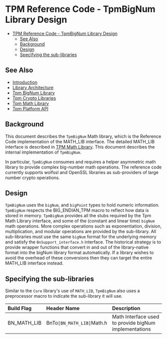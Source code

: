 <!-- Copyright Microsoft Corporation. All Rights Reserved
     Licensed subject to: https://github.com/microsoft/ms-tpm-20-ref/blob/main/LICENSE -->

# TPM Reference Code - TpmBigNum Library Design

- [TPM Reference Code - TpmBigNum Library Design](#tpm-reference-code---tpmbignum-library-design)
  - [See Also](#see-also)
  - [Background](#background)
  - [Design](#design)
  - [Specifying the sub-libraries](#specifying-the-sub-libraries)

## See Also

- [Introduction](Introduction.md)
- [Library Architecture](Library.Architecture.md)
- [Tpm BigNum Library](Tpm.BigNum.Library.md)
- [Tpm Crypto Libraries](Tpm.Crypto.Libraries.md)
- [Tpm Math Library](Tpm.Math.Library.md)
- [Tpm Platform API](Tpm.Platform.Api.md)


## Background

This document describes the `TpmBigNum` Math library, which is the Reference
Code implementation of the MATH_LIB interface. The detailed MATH_LIB interface
is described in [TPM Math Library](Tpm.Math.Library.md).  This document
describes the internal implementation of `TpmBigNum`.

In particular, `TpmBigNum` consumes and requires a helper asymmetric math
library to provide complex big-number math operations.  The reference code
currently supports wolfssl and OpenSSL libraries as sub-providers of large
number crypto operations.

## Design

`TpmBigNum` uses the `bigNum`, and `bigPoint` types to hold numeric information.
`TpmBigNum` respects the BIG_ENDIAN_TPM macro to reflect how data is stored in
memory. `TpmBigNum` provides all the stubs required by the Tpm Math Library
interface, and some of the (constant and linear time) `bigNum` math operations.
More complex operations such as exponentiation, division, multiplication, and
modular operations are provided by the sub-library.  All sub-libraries must use
the same `bigNum` format for the underlying memory and satisfy the
`BnSupport_interface.h` interface. The historical strategy is to provide wrapper
functions that convert in and out of the library-native format into the bigNum
library format automatically.  If a library wishes to avoid the overhead of
these conversions then they can target the entire MATH_LIB interface instead.

## Specifying the sub-libraries

Similar to the `Core` library's use of `MATH_LIB`, `TpmBigNum` also uses a
preprocessor macro to indicate the sub-library it will use.

| Build Flag  | Header Name               | Description                                           |
| :---------- | :------------------------ | :---------------------------------------------------- |
| BN_MATH_LIB | BnTo`[BN_MATH_LIB]`Math.h | Math Interface used to provide bigNum implementations |
